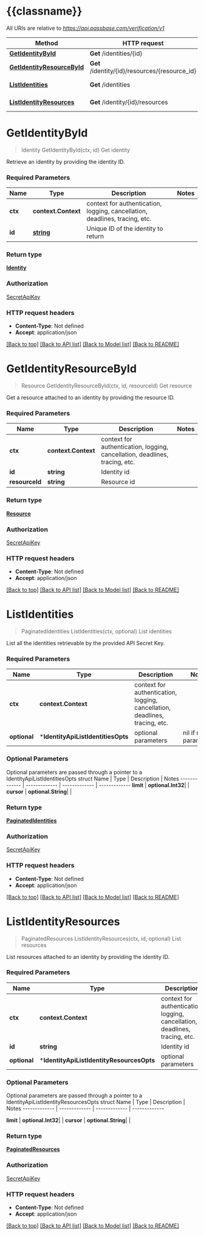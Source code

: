 # {{classname}}

All URIs are relative to *https://api.passbase.com/verification/v1*

Method | HTTP request | Description
------------- | ------------- | -------------
[**GetIdentityById**](IdentityApi.md#GetIdentityById) | **Get** /identities/{id} | Get identity
[**GetIdentityResourceById**](IdentityApi.md#GetIdentityResourceById) | **Get** /identity/{id}/resources/{resource_id} | Get resource
[**ListIdentities**](IdentityApi.md#ListIdentities) | **Get** /identities | List identities
[**ListIdentityResources**](IdentityApi.md#ListIdentityResources) | **Get** /identity/{id}/resources | List resources

# **GetIdentityById**
> Identity GetIdentityById(ctx, id)
Get identity

Retrieve an identity by providing the identity ID.

### Required Parameters

Name | Type | Description  | Notes
------------- | ------------- | ------------- | -------------
 **ctx** | **context.Context** | context for authentication, logging, cancellation, deadlines, tracing, etc.
  **id** | [**string**](.md)| Unique ID of the identity to return | 

### Return type

[**Identity**](Identity.md)

### Authorization

[SecretApiKey](../README.md#SecretApiKey)

### HTTP request headers

 - **Content-Type**: Not defined
 - **Accept**: application/json

[[Back to top]](#) [[Back to API list]](../README.md#documentation-for-api-endpoints) [[Back to Model list]](../README.md#documentation-for-models) [[Back to README]](../README.md)

# **GetIdentityResourceById**
> Resource GetIdentityResourceById(ctx, id, resourceId)
Get resource

Get a resource attached to an identity by providing the resource ID. 

### Required Parameters

Name | Type | Description  | Notes
------------- | ------------- | ------------- | -------------
 **ctx** | **context.Context** | context for authentication, logging, cancellation, deadlines, tracing, etc.
  **id** | **string**| Identity id | 
  **resourceId** | **string**| Resource id | 

### Return type

[**Resource**](Resource.md)

### Authorization

[SecretApiKey](../README.md#SecretApiKey)

### HTTP request headers

 - **Content-Type**: Not defined
 - **Accept**: application/json

[[Back to top]](#) [[Back to API list]](../README.md#documentation-for-api-endpoints) [[Back to Model list]](../README.md#documentation-for-models) [[Back to README]](../README.md)

# **ListIdentities**
> PaginatedIdentities ListIdentities(ctx, optional)
List identities

List all the identities retrievable by the provided API Secret Key.

### Required Parameters

Name | Type | Description  | Notes
------------- | ------------- | ------------- | -------------
 **ctx** | **context.Context** | context for authentication, logging, cancellation, deadlines, tracing, etc.
 **optional** | ***IdentityApiListIdentitiesOpts** | optional parameters | nil if no parameters

### Optional Parameters
Optional parameters are passed through a pointer to a IdentityApiListIdentitiesOpts struct
Name | Type | Description  | Notes
------------- | ------------- | ------------- | -------------
 **limit** | **optional.Int32**|  | 
 **cursor** | **optional.String**|  | 

### Return type

[**PaginatedIdentities**](PaginatedIdentities.md)

### Authorization

[SecretApiKey](../README.md#SecretApiKey)

### HTTP request headers

 - **Content-Type**: Not defined
 - **Accept**: application/json

[[Back to top]](#) [[Back to API list]](../README.md#documentation-for-api-endpoints) [[Back to Model list]](../README.md#documentation-for-models) [[Back to README]](../README.md)

# **ListIdentityResources**
> PaginatedResources ListIdentityResources(ctx, id, optional)
List resources

List resources attached to an identity by providing the identity ID.

### Required Parameters

Name | Type | Description  | Notes
------------- | ------------- | ------------- | -------------
 **ctx** | **context.Context** | context for authentication, logging, cancellation, deadlines, tracing, etc.
  **id** | **string**| Identity id | 
 **optional** | ***IdentityApiListIdentityResourcesOpts** | optional parameters | nil if no parameters

### Optional Parameters
Optional parameters are passed through a pointer to a IdentityApiListIdentityResourcesOpts struct
Name | Type | Description  | Notes
------------- | ------------- | ------------- | -------------

 **limit** | **optional.Int32**|  | 
 **cursor** | **optional.String**|  | 

### Return type

[**PaginatedResources**](PaginatedResources.md)

### Authorization

[SecretApiKey](../README.md#SecretApiKey)

### HTTP request headers

 - **Content-Type**: Not defined
 - **Accept**: application/json

[[Back to top]](#) [[Back to API list]](../README.md#documentation-for-api-endpoints) [[Back to Model list]](../README.md#documentation-for-models) [[Back to README]](../README.md)

